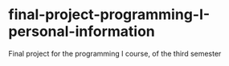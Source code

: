 # final-project-programming-I-personal-information
Final project for the programming I course, of the third semester
